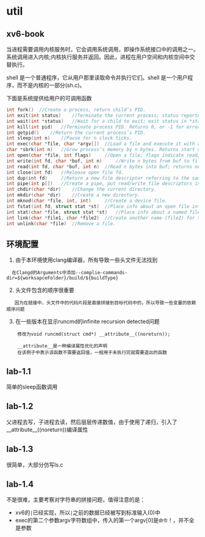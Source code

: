 # util

## xv6-book

当进程需要调用内核服务时，它会调用系统调用，即操作系统接口中的调用之一。系统调用进入内核;内核执行服务并返回。因此，进程在用户空间和内核空间中交替执行。

shell 是一个普通程序，它从用户那里读取命令并执行它们。shell 是一个用户程序，而不是内核的一部分(sh.c)。

下面是系统提供给用户的可调用函数
```c 
int fork()  //Create a process, return child’s PID.
int exit(int status)    //Terminate the current process; status reported to wait(). No return.
int wait(int *status)   //Wait for a child to exit; exit status in *status; returns child PID.
int kill(int pid)   //Terminate process PID. Returns 0, or -1 for error.
int getpid()    //Return the current process’s PID.
int sleep(int n)    //Pause for n clock ticks.
int exec(char *file, char *argv[])  //Load a file and execute it with arguments; only returns if error.
char *sbrk(int n)   //Grow process’s memory by n bytes. Returns start of new memory.
int open(char *file, int flags)     //Open a file; flags indicate read/write; returns an fd (file descriptor).
int write(int fd, char *buf, int n)     //Write n bytes from buf to file descriptor fd; returns n.
int read(int fd, char *buf, int n)  //Read n bytes into buf; returns number read; or 0 if end of file.
int close(int fd)   //Release open file fd.
int dup(int fd)     //Return a new file descriptor referring to the same file as fd.
int pipe(int p[])   //Create a pipe, put read/write file descriptors in p[0] and p[1].
int chdir(char *dir)    //Change the current directory.
int mkdir(char *dir)    //Create a new directory.
int mknod(char *file, int, int)     //Create a device file.
int fstat(int fd, struct stat *st)  //Place info about an open file into *st.
int stat(char *file, struct stat *st)   //Place info about a named file into *st.
int link(char *file1, char *file2)  //Create another name (file2) for the file file1.
int unlink(char *file)  //Remove a file.
```

## 环境配置

1. 由于本环境使用clang编译器，所有导致一些头文件无法找到
```
  在Clangd的Arguments中添加--complie-commands-dir=${worksapceFolder}/build/${buildType}
```
2. 头文件包含的顺序很重要
```
   因为在链接中，头文件中的代码片段是直接拼接到目标代码中的，所以导致一些变量的依赖顺序问题
```
3. 在一些版本在显示runcmd的infinite recursion detected问题
```
    修改为void runcmd(struct cmd*) __attribute__((noreturn));

    __attribute__是一种编译属性优化的声明
    在该例子中表示该函数不需要返回值，一般用于未执行完就需要退出的函数
```

## lab-1.1

简单的sleep函数调用

## lab-1.2

父进程去写，子进程去读，然后层层传递数值，由于使用了递归，引入了__attribute__((noreturn))编译属性

## lab-1.3

很简单，大部分仿写ls.c

## lab-1.4

不是很难，主要考察对字符串的拼接问题，值得注意的是：
- xv6的`|`已经实现，所以`|`之前的数据已经被写到标准输入(0)中
- exec的第二个参数argv字符数组中，传入的第一个argv[0]是`命令`！，并不全是参数
